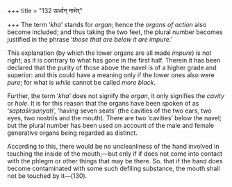 +++
title = "132 ऊर्ध्वन् नाभेर्"

+++
The term ‘*kha*’ stands for *organ*; hence the *organs of action* also
become included; and thus taking the two feet, the plural number becomes
justified in the phrase ‘*those that are below it are impure*.’

This explanation (by which the lower organs are all made *impure*) is
not right; as it is contrary to what has gone in the first half. Therein
it has been declared that the purity of those above the navel is of a
higher grade and superior: and this could have a meaning only if the
lower ones also were *pure*; for what is *while* cannot be called *more
black*.

Further, the term ‘*kha*’ does not signify the *organ*, it only
signifies the *cavity* or *hole*. It is for this reason that the organs
have been spoken of as ‘*saptaśirṣanyaḥ*’, ‘having seven seats’ (the
cavities of the two ears, two eyes, two nostrils and the mouth). There
are two ‘cavities’ below the navel; but the plural number has been used
on account of the male and female generative organs being regarded as
distinct.

According to this, there would be no uncleanliness of the hand involved
in touching the inside of the mouth;—but only if if does not come into
contact with the phlegm or other things that may be there. So. that if
the hand does become contaminated with some such defiling substance, the
mouth shall not be touched by it—(130).


